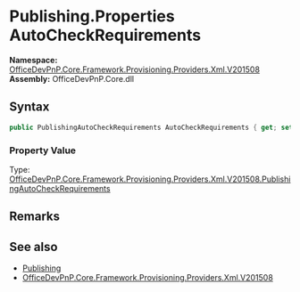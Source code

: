 # Publishing.Properties AutoCheckRequirements
  

**Namespace:** [OfficeDevPnP.Core.Framework.Provisioning.Providers.Xml.V201508](OfficeDevPnP.Core.Framework.Provisioning.Providers.Xml.V201508.md)  
**Assembly:** OfficeDevPnP.Core.dll  
## Syntax
```C#
public PublishingAutoCheckRequirements AutoCheckRequirements { get; set; }
```

### Property Value
Type: [OfficeDevPnP.Core.Framework.Provisioning.Providers.Xml.V201508.PublishingAutoCheckRequirements](OfficeDevPnP.Core.Framework.Provisioning.Providers.Xml.V201508.PublishingAutoCheckRequirements.md)  

## Remarks 

## See also
- [Publishing](OfficeDevPnP.Core.Framework.Provisioning.Providers.Xml.V201508.Publishing.md) 
- [OfficeDevPnP.Core.Framework.Provisioning.Providers.Xml.V201508](OfficeDevPnP.Core.Framework.Provisioning.Providers.Xml.V201508.md) 
